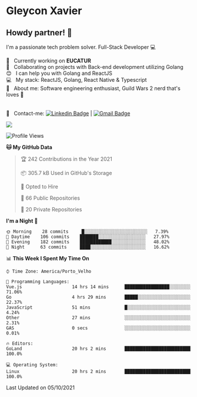 # Gleycon Xavier

## Howdy partner! 👋

I'm a passionate tech problem solver.
Full-Stack Developer :computer:

 :rocket:  &nbsp; Currently working on **EUCATUR**
 <br/> :purple_heart: &nbsp; Collaborating on projects with Back-end development utilizing Golang
 <br/> :blush: &nbsp; I can help you with Golang and ReactJS
 <br/> :computer: &nbsp; My stack: ReactJS, Golang, React Native & Typescript
 <br/> 💬  &nbsp; About me: Software engineering enthusiast, Guild Wars 2 nerd that's loves :apple:
 <br/>
 <br/>
 <br/> :email: &nbsp; Contact-me: [![Linkedin Badge](https://img.shields.io/badge/-GleyconXavier-blue?style=flat-square&logo=Linkedin&logoColor=white&link=https://www.linkedin.com/in/gleyconxavier/)](https://www.linkedin.com/in/gleyconxavier/) 
| 
[![Gmail Badge](https://img.shields.io/badge/-gleyconxcarlos@gmail.com-c14438?style=flat-square&logo=Gmail&logoColor=white&link=mailto:gleyconxcarlos@gmail.com)](mailto:gleyconxcarlos@gmail.com)

![](https://komarev.com/ghpvc/?username=gleyconxavier)

<!--START_SECTION:waka-->
![Profile Views](http://img.shields.io/badge/Profile%20Views-0-blue)

**🐱 My GitHub Data** 

> 🏆 242 Contributions in the Year 2021
 > 
> 📦 305.7 kB Used in GitHub's Storage 
 > 
> 💼 Opted to Hire
 > 
> 📜 66 Public Repositories 
 > 
> 🔑 20 Private Repositories  
 > 
**I'm a Night 🦉** 

```text
🌞 Morning    28 commits     █░░░░░░░░░░░░░░░░░░░░░░░░   7.39% 
🌆 Daytime    106 commits    ███████░░░░░░░░░░░░░░░░░░   27.97% 
🌃 Evening    182 commits    ████████████░░░░░░░░░░░░░   48.02% 
🌙 Night      63 commits     ████░░░░░░░░░░░░░░░░░░░░░   16.62%

```


📊 **This Week I Spent My Time On** 

```text
⌚︎ Time Zone: America/Porto_Velho

💬 Programming Languages: 
Vue.js                   14 hrs 14 mins      █████████████████░░░░░░░░   71.06% 
Go                       4 hrs 29 mins       █████░░░░░░░░░░░░░░░░░░░░   22.37% 
JavaScript               51 mins             █░░░░░░░░░░░░░░░░░░░░░░░░   4.24% 
Other                    27 mins             ░░░░░░░░░░░░░░░░░░░░░░░░░   2.31% 
GAS                      0 secs              ░░░░░░░░░░░░░░░░░░░░░░░░░   0.01%

🔥 Editors: 
GoLand                   20 hrs 2 mins       █████████████████████████   100.0%

💻 Operating System: 
Linux                    20 hrs 2 mins       █████████████████████████   100.0%

```


 Last Updated on 05/10/2021
<!--END_SECTION:waka-->
